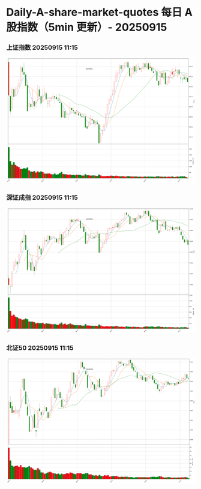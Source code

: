 
# Daily-A-share-market-quotes 每日 A 股指数（5min 更新）- 20250915

### 上证指数 20250915 11:15
![](./fig/2025/9/20250915-sh000001.png)

### 深证成指 20250915 11:15
![](./fig/2025/9/20250915-sz399001.png)

### 北证50 20250915 11:15
![](./fig/2025/9/20250915-bj899050.png)

